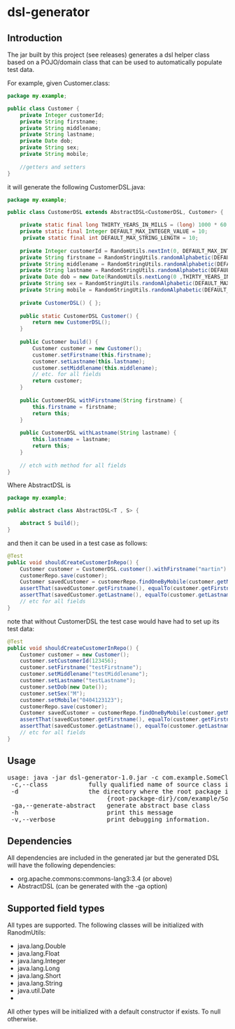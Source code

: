 # dsl-generator
## Introduction

The jar built by this project (see releases) generates a dsl helper class based on a POJO/domain class that can be used to automatically populate test data.

For example, given Customer.class:

```Java
package my.example;

public class Customer {
    private Integer customerId;
    private String firstname;
    private String middlename;
    private String lastname;
    private Date dob;
    private String sex;
    private String mobile;
    
    //getters and setters
}
```

it will generate the following CustomerDSL.java:

```java
package my.example;

public class CustomerDSL extends AbstractDSL<CustomerDSL, Customer> {

    private static final long THIRTY_YEARS_IN_MILLS = (long) 1000 * 60 * 60 * 60 * 24 * 30 * 365 * 30;
    private static final Integer DEFAULT_MAX_INTEGER_VALUE = 10;
     private static final int DEFAULT_MAX_STRING_LENGTH = 10;
    
    private Integer customerId = RandomUtils.nextInt(0, DEFAULT_MAX_INTEGER_VALUE);
    private String firstname = RandomStringUtils.randomAlphabetic(DEFAULT_MAX_STRING_LENGTH);
    private String middlename = RandomStringUtils.randomAlphabetic(DEFAULT_MAX_STRING_LENGTH);
    private String lastname = RandomStringUtils.randomAlphabetic(DEFAULT_MAX_STRING_LENGTH);
    private Date dob = new Date(RandomUtils.nextLong(0 ,THIRTY_YEARS_IN_MILLS));
    private String sex = RandomStringUtils.randomAlphabetic(DEFAULT_MAX_STRING_LENGTH);
    private String mobile = RandomStringUtils.randomAlphabetic(DEFAULT_MAX_STRING_LENGTH);
    
    private CustomerDSL() { };
    
    public static CustomerDSL Customer() {
        return new CustomerDSL();
    }
    
    public Customer build() {
        Customer customer = new Customer();        
        customer.setFirstname(this.firstname); 
        customer.setLastname(this.lastname); 
        customer.setMiddlename(this.middlename); 
        // etc. for all fields
        return customer;
    }
    
    public CustomerDSL withFirstname(String firstname) {
        this.firstname = firstname;
        return this;
    }
    
    public CustomerDSL withLastname(String lastname) {
        this.lastname = lastname;
        return this;
    }
    
    // etch with method for all fields
}
```
Where AbstractDSL is
```java
package my.example;

public abstract class AbstractDSL<T , S> {

	abstract S build();
}
```

and then it can be used in a test case as follows:

```java
@Test
public void shouldCreateCustomerInRepo() {
    Customer customer = CustomerDSL.customer().withFirstname("martin").build();
    customerRepo.save(customer);
    Customer savedCustomer = customerRepo.findOneByMobile(customer.getMobile());
    assertThat(savedCustomer.getFirstname(), equalTo(customer.getFirstname());
    assertThat(savedCustomer.getLastname(), equalTo(customer.getLastname());
    // etc for all fields
}
```
note that without CustomerDSL the test case would have had to set up its test data:
```java
@Test
public void shouldCreateCustomerInRepo() {
    Customer customer = new Customer();
    customer.setCustomerId(123456);
    customer.setFirstname("testFirstname");
    customer.setMiddlename("testMiddlename");
    customer.setLastname("testLastname");
    customer.setDob(new Date());
    customer.setSex("M");
    customer.setMobile("0404123123");
    customerRepo.save(customer);
    Customer savedCustomer = customerRepo.findOneByMobile(customer.getMobile());
    assertThat(savedCustomer.getFirstname(), equalTo(customer.getFirstname());
    assertThat(savedCustomer.getLastname(), equalTo(customer.getLastname());
    // etc for all fields
}
```

## Usage
<pre>
usage: java -jar dsl-generator-1.0.jar -c com.example.SomeClass [options]
 -c,--class <arg>          fully qualified name of source class ie. com.example.SomeClass.
 -d <arg>                  the directory where the root package is located, ie
                           {root-package-dir}/com/example/SomeClass. defaults to current directory.
 -ga,--generate-abstract   generate abstract base class
 -h                        print this message
 -v,--verbose              print debugging information.
</pre>

## Dependencies
All dependencies are included in the generated jar but the generated DSL will have the following dependencies:
* org.apache.commons:commons-lang3:3.4 (or above)
* AbstractDSL (can be generated with the -ga option)

## Supported field types
All types are supported. The following classes will be initialized with RanodmUtils:
* java.lang.Double
* java.lang.Float
* java.lang.Integer
* java.lang.Long
* java.lang.Short
* java.lang.String
* java.util.Date
* 
All other types will be initialized with a default constructor if exists. To null otherwise.
